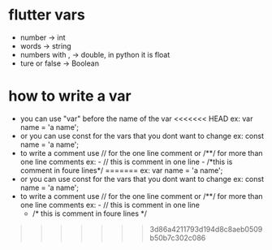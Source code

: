 # flutter vars

- number -> int
- words -> string
- numbers with , -> double, in python it is float
- ture or false -> Boolean

# how to write a var

- you can use "var" before the name of the var
<<<<<<< HEAD
  ex: var name = 'a name';
- or you can use const for the vars that you dont want to change
  ex: const name = 'a name';
- to write a comment use // for the one line comment or /\**/ for more than one line comments
  ex: - // this is comment in one line - /*this
  is
  comment
  in foure lines\*/
=======
ex: var name = 'a name';
- or you can use const for the vars that you dont want to change 
ex: const name = 'a name';
- to write a comment use // for the one line comment or /**/ for more than one line comments
ex: - // this is comment in one line
    - /* this 
	is 
	comment
	in foure lines */
>>>>>>> 3d86a4211793d194d8c8aeb0509b50b7c302c086

